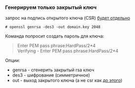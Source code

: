### Генерируем только закрытый ключ

запрос на подпись открытого ключа (CSR) [будет отдельно](../3/) <br>

`# openssl genrsa -des3 -out domain.key 2048`

Команда попросит создать пароль для ключа:<br>
> Enter PEM pass phrase:HardPass/2\*4<br>
> Verifying - Enter PEM pass phrase:HardPass/2\*4<br>

Опции:<br>
* genrsa - сгенерить закрытый rsa ключ
* des3 - шифрование (симметричное)
* out - выход закрытого ключа (а не csr как [до этого](../1/))
